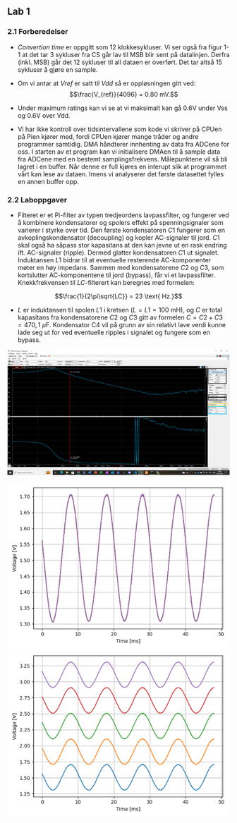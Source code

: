 ## Lab 1

### 2.1 Forberedelser

-  _Convertion time_ er oppgitt som 12 klokkesykluser. Vi ser også fra figur 1-1 at det tar 3 sykluser fra CS går lav til MSB blir sent på datalinjen. Derfra (inkl. MSB) går det 12 sykluser til all dataen er overført. Det tar altså 15 sykluser å gjøre en sample.
-  Om vi antar at _Vref_ er satt til _Vdd_ så er oppløsningen gitt ved: $$\frac{V_{ref}}{4096} = 0.80 mV.$$
-  Under maximum ratings kan vi se at vi maksimalt kan gå 0.6V under Vss og 0.6V over Vdd.

-  Vi har ikke kontroll over tidsintervallene som kode vi skriver på CPUen på Pien kjører med, fordi CPUen kjører mange tråder og andre programmer samtidig. DMA håndterer innhenting av data fra ADCene for oss. I starten av et program kan vi initialisere DMAen til å sample data fra ADCene med en bestemt samplingsfrekvens. Målepunktene vil så bli lagret i en buffer. Når denne er full kjøres en interupt slik at programmet vårt kan lese av dataen. Imens vi analyserer det første datasettet fylles en annen buffer opp.

### 2.2 Laboppgaver

-  Filteret er et Pi-filter av typen tredjeordens lavpassfilter, og fungerer ved å kombinere kondensatorer og spolers effekt på spenningsignaler som varierer i styrke over tid. Den første kondensatoren $C1$ fungerer som en avkoplingskondensator (decoupling) og kopler AC-signaler til jord. $C1$ skal også ha såpass stor kapasitans at den kan jevne ut en rask endring ift. AC-signaler (ripple). Dermed glatter kondensatoren $C1$ ut signalet. Induktansen $L1$ bidrar til at eventuelle resterende AC-komponenter møter en høy impedans. Sammen med kondensatorene $C2$ og $C3$, som kortslutter AC-komponentene til jord (bypass), får vi et lavpassfilter. Knekkfrekvensen til $LC$-filterert kan beregnes med formelen:

$$\frac{1}{2\pi\sqrt{LC}} = 23 \text{ Hz.}$$

-  $L$ er induktansen til spolen $L1$ i kretsen ($L = L1 = 100 \text{ mH}$), og $C$ er total kapasitans fra kondensatorene $C2$ og $C3$ gitt av formelen $C = C2 + C3 = 470,1 \text{ }\mu\text{F}$. Kondensator C4 vil på grunn av sin relativt lave verdi kunne lade seg ut for ved eventuelle ripples i signalet og fungere som en bypass.

![frekvensrespons](./img/filter.png)

![all-channels](./img/channels.png)
![all-channels](./img/channels-compared.png)
